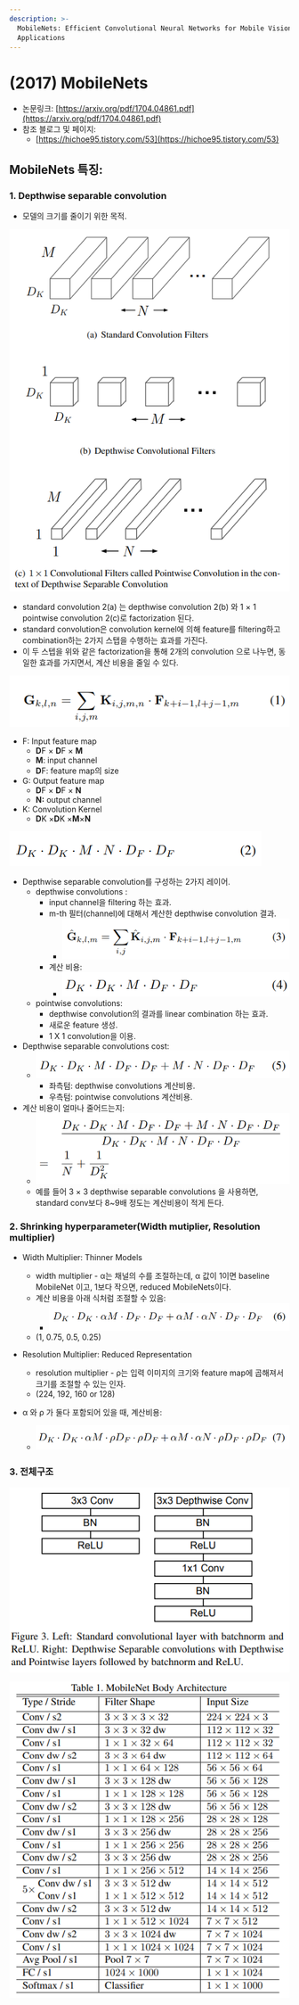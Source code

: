 ```yaml
---
description: >-
  MobileNets: Efficient Convolutional Neural Networks for Mobile Vision
  Applications
---
```


# \(2017\) MobileNets

* 논문링크: [https://arxiv.org/pdf/1704.04861.pdf](https://arxiv.org/pdf/1704.04861.pdf)
* 참조 블로그 및 페이지:
  * [https://hichoe95.tistory.com/53](https://hichoe95.tistory.com/53)

## **MobileNets 특징:**

### 1. Depthwise separable convolution

* 모델의 크기를 줄이기 위한 목적.

![Figure 2. The standard convolutional filters in \(a\) are replaced by two layers: depthwise convolution in \(b\) and pointwise convolution in \(c\) to build a depthwise separable filter.](../.gitbook/assets/image%20%28113%29.png)

* standard convolution 2\(a\) 는 depthwise convolution 2\(b\) 와  1 × 1 pointwise convolution 2\(c\)로 factorization 된다.
* standard convolution은 convolution kernel에 의해 feature를 filtering하고 combination하는 2가지 스탭을 수행하는 효과를 가진다.
* 이 두 스텝을 위와 같은 factorization을 통해  2개의 convolution 으로 나누면, 동일한 효과를 가지면서, 계산 비용을 줄일 수 있다.



![standard convolution &#xACC4;&#xC0B0;&#xC2DD;\(stride-1, padding-1\)&#xC774;&#xB77C;&#xACE0; &#xAC00;&#xC815;.](../.gitbook/assets/image%20%28139%29.png)

* F: Input feature map
  * **D**F × **D**F × **M**
  * **M**: input channel
  * **D**F: feature map의 size
* G: Output feature map
  * **D**F × **D**F × **N**
  * **N:** output channel
* K: Convolution Kernel
  * **D**K ×**D**K ×**M**×**N**

![&#xC2DD;\(1\)&#xC758;  computational cost ](../.gitbook/assets/image%20%28135%29.png)

* Depthwise separable convolution를 구성하는 2가지 레이어.
  * depthwise convolutions : 
    * input channel을 filtering 하는 효과.
    * m-th 필터\(channel\)에 대해서 계산한 depthwise convolution 결과.
      * ![](../.gitbook/assets/image%20%28164%29.png)
    * 계산 비용:
      * ![](../.gitbook/assets/image%20%28123%29.png)
  * pointwise convolutions: 
    * depthwise convolution의 결과를 linear combination 하는 효과.
    * 새로운 feature 생성.
    * 1 X 1 convolution을 이용.
* Depthwise separable convolutions cost:
  * ![](../.gitbook/assets/image%20%2831%29.png)
    * 좌측텀: depthwise convolutions  계산비용.
    * 우측텀: pointwise convolutions 계산비용.
* 계산 비용이 얼마나 줄어드는지:
  * ![](../.gitbook/assets/image%20%2843%29.png)
  * 예를 들어 3 × 3 depthwise separable convolutions 을 사용하면, standard conv보다 8~9배 정도는 계산비용이 적게 든다.

### 2. Shrinking hyperparameter\(Width mutiplier, Resolution multiplier\)

* Width Multiplier: Thinner Models
  * width multiplier - α는 채널의 수를 조절하는데,  α 값이 1이면 baseline MobileNet 이고, 1보다 작으면, reduced MobileNets이다.
  * 계산 비용을 아래 식처럼 조절할 수 있음:
    * ![](../.gitbook/assets/image%20%2838%29.png)
  * \(1, 0.75, 0.5, 0.25\)
* Resolution Multiplier: Reduced Representation

  * resolution multiplier - ρ는 입력 이미지의 크기와 feature map에 곱해져서 크기를 조절할 수 있는 인자.
  * \(224, 192, 160 or 128\)

* α 와 ρ 가 둘다 포함되어 있을 때, 계산비용:
  * ![](../.gitbook/assets/image%20%28106%29.png)

### 3. 전체구조

![](../.gitbook/assets/image%20%2855%29.png)

![](../.gitbook/assets/image%20%2822%29.png)



